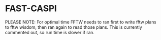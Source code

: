 # FAST-CASPI

PLEASE NOTE: For optimal time FFTW needs to ran first to write fftw plans to fftw wisdom, then ran again to read those plans. This is currently commented out, so run time is slower if ran. 
